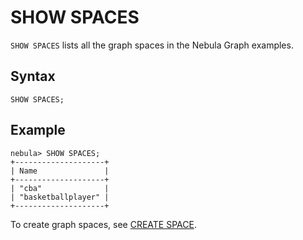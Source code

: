 # SHOW SPACES

`SHOW SPACES` lists all the graph spaces in the Nebula Graph examples.

## Syntax

```ngql
SHOW SPACES;
```

## Example

```ngql
nebula> SHOW SPACES;
+--------------------+
| Name               |
+--------------------+
| "cba"              |
| "basketballplayer" |
+--------------------+
```

To create graph spaces, see [CREATE SPACE](1.create-space.md).
